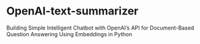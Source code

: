 # OpenAI-text-summarizer
 Building Simple Intelligent Chatbot with OpenAI’s API for Document-Based Question Answering Using Embeddings in Python
